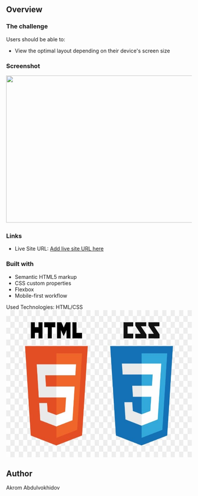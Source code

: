 ## Overview

### The challenge

Users should be able to:

- View the optimal layout depending on their device's screen size

### Screenshot

<img src="./images/gif.gif" width="600" height="400" />

### Links

- Live Site URL: [Add live site URL here](https://your-live-site-url.com)

### Built with

- Semantic HTML5 markup
- CSS custom properties
- Flexbox
- Mobile-first workflow

Used Technologies: HTML/CSS
<img src="./images/image.jpg" width="600" height="400" />
## Author

Akrom Abdulvokhidov



